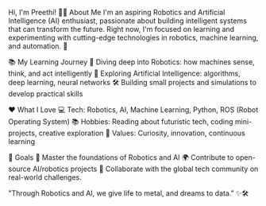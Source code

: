 Hi, I'm Preethi!
👩‍💻 About Me
I'm an aspiring Robotics and Artificial Intelligence (AI) enthusiast, passionate about building intelligent systems that can transform the future. Right now, I'm focused on learning and experimenting with cutting-edge technologies in robotics, machine learning, and automation. 🚀

📚 My Learning Journey
🤖 Diving deep into Robotics: how machines sense, think, and act intelligently
🧠 Exploring Artificial Intelligence: algorithms, deep learning, neural networks
🛠️ Building small projects and simulations to develop practical skills

❤️ What I Love
💻 Tech: Robotics, AI, Machine Learning, Python, ROS (Robot Operating System)
📚 Hobbies: Reading about futuristic tech, coding mini-projects, creative exploration
🌟 Values: Curiosity, innovation, continuous learning


🎯 Goals
🚀 Master the foundations of Robotics and AI
🌍 Contribute to open-source AI/robotics projects
🤝 Collaborate with the global tech community on real-world challenges.

"Through Robotics and AI, we give life to metal, and dreams to data." ✨🛠️
